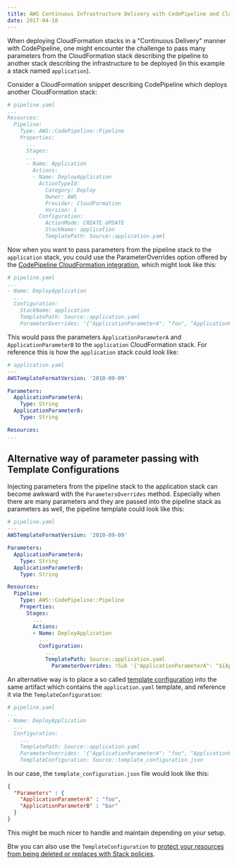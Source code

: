```yaml
---
title: AWS Continuous Infrastructure Delivery with CodePipeline and CloudFormation: How to pass Stack Parameters
date: 2017-04-10
---
```


When deploying CloudFormation stacks in a "Continuous Delivery" manner with CodePipeline, one might encounter the challenge to pass many parameters from the CloudFormation stack describing the pipeline to another stack describing the infrastructure to be deployed (in this example a stack named `application`).
 
Consider a CloudFormation snippet describing CodePipeline which deploys another CloudFormation stack:

```yaml
# pipeline.yaml
...
Resources:
  Pipeline:
    Type: AWS::CodePipeline::Pipeline
    Properties:
      ...
      Stages:
      ...
      - Name: Application
        Actions:
        - Name: DeployApplication
          ActionTypeId:
            Category: Deploy
            Owner: AWS
            Provider: CloudFormation
            Version: 1
          Configuration:
            ActionMode: CREATE_UPDATE
            StackName: application
            TemplatePath: Source::application.yaml
```

Now when you want to pass parameters from the pipeline stack to the `application` stack, you could use the ParameterOverrides option offered by the [CodePipeline CloudFormation integration](https://aws.amazon.com/blogs/aws/codepipeline-update-build-continuous-delivery-workflows-for-cloudformation-stacks/), which might look like this:

```yaml
# pipeline.yaml
...
- Name: DeployApplication
  ...
  Configuration:
    StackName: application
    TemplatePath: Source::application.yaml
    ParameterOverrides: '{"ApplicationParameterA": "foo", "ApplicationParameterB": "bar"}'
```

This would pass the parameters `ApplicationParameterA` and `ApplicationParameterB` to the `application` CloudFormation stack. For reference this is how the `application` stack could look like:

```yaml
# application.yaml
---
AWSTemplateFormatVersion: '2010-09-09'

Parameters:
  ApplicationParameterA:
    Type: String
  ApplicationParameterB:
    Type: String

Resources:
...
```
## Alternative way of parameter passing with Template Configurations

Injecting parameters from the pipeline stack to the application stack can become awkward with the `ParametersOverrides` method. Especially when there are many parameters and they are passed into the pipeline stack as parameters as well, the pipeline template could look like this:
```yaml
# pipeline.yaml
---
AWSTemplateFormatVersion: '2010-09-09'

Parameters:
  ApplicationParameterA:
    Type: String
  ApplicationParameterB:
    Type: String

Resources:
  Pipeline:
    Type: AWS::CodePipeline::Pipeline
    Properties:
      Stages:
        ...
        Actions:
        - Name: DeployApplication
          ...
          Configuration:
            ...
            TemplatePath: Source::application.yaml
              ParameterOverrides: !Sub '{"ApplicationParameterA": "${ApplicationParameterA}", "ApplicationParameterB": "${ApplicationParameterB}"}'
```

An alternative way is to place a so called [template configuration](http://docs.aws.amazon.com/AWSCloudFormation/latest/UserGuide/continuous-delivery-codepipeline-cfn-artifacts.html#w1ab2c13c19c17) into the same artifact which contains the `application.yaml` template, and reference it via the `TemplateConfiguration`:
```yaml
# pipeline.yaml
...
- Name: DeployApplication
  ...
  Configuration:
    ...
    TemplatePath: Source::application.yaml
    ParameterOverrides: '{"ApplicationParameterA": "foo", "ApplicationParameterB": "bar"}'
    TemplateConfiguration: Source::template_configuration.json
```

In our case, the `template_configuration.json` file would look like this:

```json
{
  "Parameters" : {
    "ApplicationParameterA" : "foo",
    "ApplicationParameterB" : "bar"
  }
}
```

This might be much nicer to handle and maintain depending on your setup.

Btw you can also use the `TemplateConfiguration` to [protect your resources from being deleted or replaces with Stack policies](/2017/03/28/aws-codepipeline-cloudformation-stack-policy-prevent-replacement-resources/).

